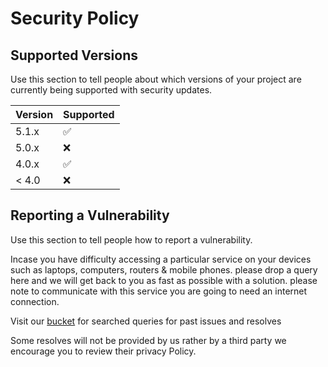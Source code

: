# Security Policy

## Supported Versions

Use this section to tell people about which versions of your project are
currently being supported with security updates.

| Version | Supported          |
| ------- | ------------------ |
| 5.1.x   | :white_check_mark: |
| 5.0.x   | :x:                |
| 4.0.x   | :white_check_mark: |
| < 4.0   | :x:                |

## Reporting a Vulnerability

Use this section to tell people how to report a vulnerability.

Incase you have difficulty accessing a particular service on your devices such as 
laptops, computers, routers & mobile phones. please drop a query here and we will get back to you as 
fast as possible with a solution. please note to communicate with this service you are going 
to need an internet connection.</p>

Visit our <a href="./bucketlist.html">bucket</a> for searched queries for past issues and resolves

Some resolves will not be provided by us rather by a third party we encourage you to review their privacy Policy.
